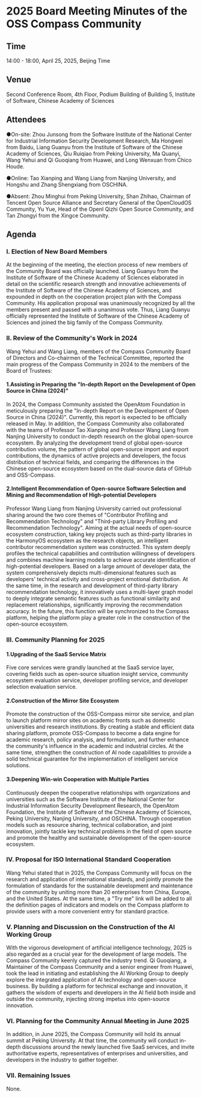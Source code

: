 # 2025 Board Meeting Minutes of the OSS Compass Community
## Time
14:00 - 18:00, April 25, 2025, Beijing Time
## Venue
Second Conference Room, 4th Floor, Podium Building of Building 5, Institute of Software, Chinese Academy of Sciences
## Attendees
●On-site: Zhou Junsong from the Software Institute of the National Center for Industrial Information Security Development Research, Ma Hongwei from Baidu, Liang Guanyu from the Institute of Software of the Chinese Academy of Sciences, Qiu Ruiqiao from Peking University, Ma Quanyi, Wang Yehui and Qi Guoqiang from Huawei, and Long Wenxuan from Chico Houde.

●Online: Tao Xianping and Wang Liang from Nanjing University, and Hongshu and Zhang Shengxiang from OSCHINA.

●Absent: Zhou Minghui from Peking University, Shan Zhihao, Chairman of Tencent Open Source Alliance and Secretary General of the OpenCloudOS Community, Yu Yue, Head of the OpenI Qizhi Open Source Community, and Tan Zhongyi from the Xingce Community.

## Agenda
### I. Election of New Board Members
At the beginning of the meeting, the election process of new members of the Community Board was officially launched. Liang Guanyu from the Institute of Software of the Chinese Academy of Sciences elaborated in detail on the scientific research strength and innovative achievements of the Institute of Software of the Chinese Academy of Sciences, and expounded in depth on the cooperation project plan with the Compass Community. His application proposal was unanimously recognized by all the members present and passed with a unanimous vote. Thus, Liang Guanyu officially represented the Institute of Software of the Chinese Academy of Sciences and joined the big family of the Compass Community.

### II. Review of the Community's Work in 2024
Wang Yehui and Wang Liang, members of the Compass Community Board of Directors and Co-chairmen of the Technical Committee, reported the main progress of the Compass Community in 2024 to the members of the Board of Trustees:
#### 1.Assisting in Preparing the "In-depth Report on the Development of Open Source in China (2024)"
In 2024, the Compass Community assisted the OpenAtom Foundation in meticulously preparing the "In-depth Report on the Development of Open Source in China (2024)". Currently, this report is expected to be officially released in May. In addition, the Compass Community also collaborated with the teams of Professor Tao Xianping and Professor Wang Liang from Nanjing University to conduct in-depth research on the global open-source ecosystem. By analyzing the development trend of global open-source contribution volume, the pattern of global open-source import and export contributions, the dynamics of active projects and developers, the focus distribution of technical fields, and comparing the differences in the Chinese open-source ecosystem based on the dual-source data of GitHub and OSS-Compass.

#### 2.Intelligent Recommendation of Open-source Software Selection and Mining and Recommendation of High-potential Developers
Professor Wang Liang from Nanjing University carried out professional sharing around the two core themes of "Contributor Profiling and Recommendation Technology" and "Third-party Library Profiling and Recommendation Technology". Aiming at the actual needs of open-source ecosystem construction, taking key projects such as third-party libraries in the HarmonyOS ecosystem as the research objects, an intelligent contributor recommendation system was constructed. This system deeply profiles the technical capabilities and contribution willingness of developers and combines machine learning models to achieve accurate identification of high-potential developers. Based on a large amount of developer data, the system comprehensively depicts multi-dimensional features such as developers' technical activity and cross-project emotional distribution. At the same time, in the research and development of third-party library recommendation technology, it innovatively uses a multi-layer graph model to deeply integrate semantic features such as functional similarity and replacement relationships, significantly improving the recommendation accuracy. In the future, this function will be synchronized to the Compass platform, helping the platform play a greater role in the construction of the open-source ecosystem.

### III. Community Planning for 2025
#### 1.Upgrading of the SaaS Service Matrix
Five core services were grandly launched at the SaaS service layer, covering fields such as open-source situation insight service, community ecosystem evaluation service, developer profiling service, and developer selection evaluation service.

#### 2.Construction of the Mirror Site Ecosystem
Promote the construction of the OSS-Compass mirror site service, and plan to launch platform mirror sites on academic fronts such as domestic universities and research institutions. By creating a stable and efficient data sharing platform, promote OSS-Compass to become a data engine for academic research, policy analysis, and formulation, and further enhance the community's influence in the academic and industrial circles. At the same time, strengthen the construction of AI node capabilities to provide a solid technical guarantee for the implementation of intelligent service solutions.

#### 3.Deepening Win-win Cooperation with Multiple Parties
Continuously deepen the cooperative relationships with organizations and universities such as the Software Institute of the National Center for Industrial Information Security Development Research, the OpenAtom Foundation, the Institute of Software of the Chinese Academy of Sciences, Peking University, Nanjing University, and OSCHINA. Through cooperation models such as resource sharing, technical collaboration, and joint innovation, jointly tackle key technical problems in the field of open source and promote the healthy and sustainable development of the open-source ecosystem.

### IV. Proposal for ISO International Standard Cooperation
Wang Yehui stated that in 2025, the Compass Community will focus on the research and application of international standards, and jointly promote the formulation of standards for the sustainable development and maintenance of the community by uniting more than 20 enterprises from China, Europe, and the United States. At the same time, a "Try me" link will be added to all the definition pages of indicators and models on the Compass platform to provide users with a more convenient entry for standard practice.

### V. Planning and Discussion on the Construction of the AI Working Group
With the vigorous development of artificial intelligence technology, 2025 is also regarded as a crucial year for the development of large models. The Compass Community keenly captured the industry trend. Qi Guoqiang, a Maintainer of the Compass Community and a senior engineer from Huawei, took the lead in initiating and establishing the AI Working Group to deeply explore the integrated application of AI technology and open-source business. By building a platform for technical exchange and innovation, it gathers the wisdom of experts and developers in the AI field both inside and outside the community, injecting strong impetus into open-source innovation.

### VI. Planning for the Community Annual Meeting in June 2025
In addition, in June 2025, the Compass Community will hold its annual summit at Peking University. At that time, the community will conduct in-depth discussions around the newly launched five SaaS services, and invite authoritative experts, representatives of enterprises and universities, and developers in the industry to gather together.

### VII. Remaining Issues
None.
 
